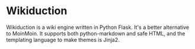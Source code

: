 # Wikiduction
Wikiduction is a wiki engine written in Python Flask. It's a better alternative to MoinMoin. It supports both python-markdown and safe HTML, and the templating language to make themes is Jinja2.
